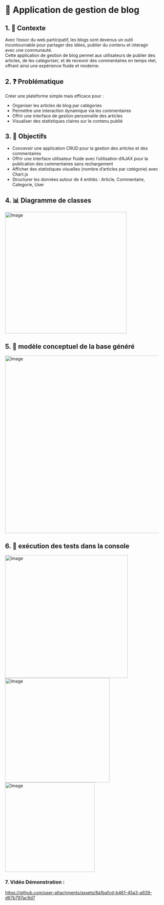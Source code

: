 # 📝 Application de gestion de blog

## 1. 📘 Contexte
Avec l’essor du web participatif, les blogs sont devenus un outil incontournable pour partager des idées, publier du contenu et interagir avec une communauté.  
Cette application de gestion de blog permet aux utilisateurs de publier des articles, de les catégoriser, et de recevoir des commentaires en temps réel, offrant ainsi une expérience fluide et moderne.

## 2. ❓ Problématique
Créer une plateforme simple mais efficace pour :  
- Organiser les articles de blog par catégories  
- Permettre une interaction dynamique via les commentaires  
- Offrir une interface de gestion personnelle des articles  
- Visualiser des statistiques claires sur le contenu publié

## 3. 🎯 Objectifs
- Concevoir une application CRUD pour la gestion des articles et des commentaires  
- Offrir une interface utilisateur fluide avec l’utilisation d’AJAX pour la publication des commentaires sans rechargement  
- Afficher des statistiques visuelles (nombre d’articles par catégorie) avec Chart.js  
- Structurer les données autour de 4 entités : Article, Commentaire, Categorie, User

## 4. 📊 Diagramme de classes
<img width="398" alt="Image" src="https://github.com/user-attachments/assets/16d1f33b-e097-4ef2-8143-f9b0e6f0500b" />

## 5. 🎯 modèle conceptuel de la base généré
<img width="581" alt="Image" src="https://github.com/user-attachments/assets/e5bfbd37-f4dc-45b2-9d9d-5143cb573931" />

## 6. 🎯 exécution des tests dans la console
<img width="402" alt="Image" src="https://github.com/user-attachments/assets/be8f812e-b4c8-4b9a-b6c5-911f34585eaf" />

<img width="342" alt="Image" src="https://github.com/user-attachments/assets/23694544-540a-4af6-b360-92a96b7e67d2" />

<img width="293" alt="Image" src="https://github.com/user-attachments/assets/b90139a3-51ad-4334-843d-4bc027a2cc1f" />


### 7. Vidéo Démonstration : 
https://github.com/user-attachments/assets/6a1bafcd-b461-45a3-a928-d67b797ac9d7


